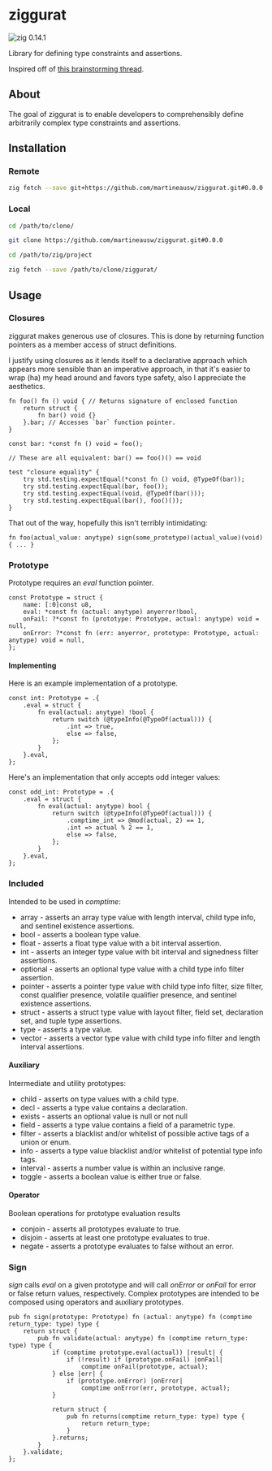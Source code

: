 # ziggurat

![zig 0.14.1](https://img.shields.io/badge/zig-0.14.1-brightgreen)

Library for defining type constraints and assertions.

Inspired off of [this brainstorming thread](https://ziggit.dev/t/implementing-generic-concepts-on-function-declarations/1490).

## About

The goal of ziggurat is to enable developers to comprehensibly define arbitrarily complex type constraints and assertions.

## Installation

### Remote

```bash
zig fetch --save git+https://github.com/martineausw/ziggurat.git#0.0.0
```

### Local

```bash
cd /path/to/clone/

git clone https://github.com/martineausw/ziggurat.git#0.0.0

cd /path/to/zig/project

zig fetch --save /path/to/clone/ziggurat/
```

## Usage

### Closures

ziggurat makes generous use of closures. This is done by returning function pointers as a member access of struct definitions.

I justify using closures as it lends itself to a declarative approach which appears more sensible than an imperative approach, in that it's easier to wrap (ha) my head around and favors type safety, also I appreciate the aesthetics.

```zig
fn foo() fn () void { // Returns signature of enclosed function
    return struct {
        fn bar() void {}
    }.bar; // Accesses `bar` function pointer.
}

const bar: *const fn () void = foo();

// These are all equivalent: bar() == foo()() == void

test "closure equality" {
    try std.testing.expectEqual(*const fn () void, @TypeOf(bar));
    try std.testing.expectEqual(bar, foo());
    try std.testing.expectEqual(void, @TypeOf(bar()));
    try std.testing.expectEqual(bar(), foo()());
}

```

That out of the way, hopefully this isn't terribly intimidating:

```zig
fn foo(actual_value: anytype) sign(some_prototype)(actual_value)(void) { ... }
```

### Prototype

Prototype requires an _eval_ function pointer.

```zig
const Prototype = struct {
    name: [:0]const u8,
    eval: *const fn (actual: anytype) anyerror!bool,
    onFail: ?*const fn (prototype: Prototype, actual: anytype) void = null,
    onError: ?*const fn (err: anyerror, prototype: Prototype, actual: anytype) void = null,
};
```

#### Implementing

Here is an example implementation of a prototype.

```zig
const int: Prototype = .{
    .eval = struct {
        fn eval(actual: anytype) !bool {
            return switch (@typeInfo(@TypeOf(actual))) {
                .int => true,
                else => false,
            };
        }
    }.eval,
};
```

Here's an implementation that only accepts odd integer values:

```zig
const odd_int: Prototype = .{
    .eval = struct {
        fn eval(actual: anytype) bool {
            return switch (@typeInfo(@TypeOf(actual))) {
                .comptime_int => @mod(actual, 2) == 1,
                .int => actual % 2 == 1,
                else => false,
            };
        }
    }.eval,
};
```

### Included

Intended to be used in _comptime_:

-   array - asserts an array type value with length interval, child type info, and sentinel existence assertions.
-   bool - asserts a boolean type value.
-   float - asserts a float type value with a bit interval assertion.
-   int - asserts an integer type value with bit interval and signedness filter assertions.
-   optional - asserts an optional type value with a child type info filter assertion.
-   pointer - asserts a pointer type value with child type info filter, size filter, const qualifier presence, volatile qualifier presence, and sentinel existence assertions.
-   struct - asserts a struct type value with layout filter, field set, declaration set, and tuple type assertions.
-   type - asserts a type value.
-   vector - asserts a vector type value with child type info filter and length interval assertions.

#### Auxiliary

Intermediate and utility prototypes:

-   child - asserts on type values with a child type.
-   decl - asserts a type value contains a declaration.
-   exists - asserts an optional value is null or not null
-   field - asserts a type value contains a field of a parametric type.
-   filter - asserts a blacklist and/or whitelist of possible active tags of a union or enum.
-   info - asserts a type value blacklist and/or whitelist of potential type info tags.
-   interval - asserts a number value is within an inclusive range.
-   toggle - asserts a boolean value is either true or false.

#### Operator

Boolean operations for prototype evaluation results

-   conjoin - asserts all prototypes evaluate to true.
-   disjoin - asserts at least one prototype evaluates to true.
-   negate - asserts a prototype evaluates to false without an error.

### Sign

_sign_ calls _eval_ on a given prototype and will call _onError_ or _onFail_ for error or false return values, respectively. Complex prototypes are intended to be composed using operators and auxiliary prototypes.

```zig
pub fn sign(prototype: Prototype) fn (actual: anytype) fn (comptime return_type: type) type {
    return struct {
        pub fn validate(actual: anytype) fn (comptime return_type: type) type {
            if (comptime prototype.eval(actual)) |result| {
                if (!result) if (prototype.onFail) |onFail|
                    comptime onFail(prototype, actual);
            } else |err| {
                if (prototype.onError) |onError|
                    comptime onError(err, prototype, actual);
            }

            return struct {
                pub fn returns(comptime return_type: type) type {
                    return return_type;
                }
            }.returns;
        }
    }.validate;
};
```
